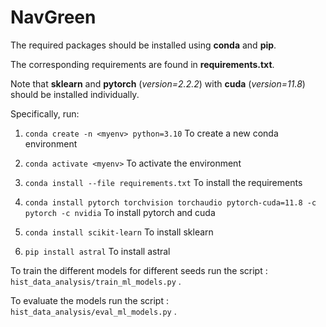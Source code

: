 # NavGreen  
  
The required packages should be installed using **conda** and **pip**. 

The corresponding requirements are found in **requirements.txt**.

Note that **sklearn** and **pytorch** (*version=2.2.2*) with **cuda** (*version=11.8*) should be installed individually.

Specifically, run:

1.  ```conda create -n <myenv> python=3.10``` To create a new conda environment
    
2.  ```conda activate <myenv>``` To activate the environment
    
3.  ```conda install --file requirements.txt``` To install the requirements
    
4.  ```conda install pytorch torchvision torchaudio pytorch-cuda=11.8 -c pytorch -c nvidia``` To install pytorch and cuda
    
5. ```conda install scikit-learn``` To install sklearn

6. ```pip install astral``` To install astral
  
To train the different models for different seeds run the script : ```hist_data_analysis/train_ml_models.py``` .

To evaluate the models run the script : ```hist_data_analysis/eval_ml_models.py``` .

